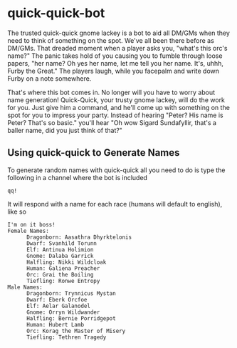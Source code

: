 # quick-quick-bot
The trusted quick-quick gnome lackey is a bot to aid all DM/GMs when they need to think of something on the spot. We've all been there before as DM/GMs. That dreaded moment when a player asks you, "what's this orc's name?" The panic takes hold of you causing you to fumble through loose papers, "her name? Oh yes her name, let me tell you her name. It's, uhhh, Furby the Great." The players laugh, while you facepalm and write down Furby on a note somewhere.

That's where this bot comes in. No longer will you have to worry about name generation! Quick-Quick, your trusty gnome lackey, will do the work for you. Just give him a command, and he'll come up with something on the spot for you to impress your party. Instead of hearing "Peter? His name is Peter? That's so basic." you'll hear "Oh wow Sigard Sundafyllir, that's a baller name, did you just think of that?"

## Using quick-quick to Generate Names

To generate random names with quick-quick all you need to do is type the following in a channel where the bot is included
```
qq!
```

It will respond with a name for each race (humans will default to english), like so
```
I'm on it boss!
Female Names:
      Dragonborn: Aasathra Dhyrktelonis
      Dwarf: Svanhild Torunn
      Elf: Antinua Holimion
      Gnome: Dalaba Garrick
      Halfling: Nikki Wildcloak
      Human: Galiena Preacher
      Orc: Grai the Boiling
      Tiefling: Ronwe Entropy
Male Names:
      Dragonborn: Trynnicus Mystan
      Dwarf: Eberk Orcfoe
      Elf: Aelar Galanodel
      Gnome: Orryn Wildwander
      Halfling: Bernie Porridgepot
      Human: Hubert Lamb
      Orc: Korag the Master of Misery
      Tiefling: Tethren Tragedy
```
